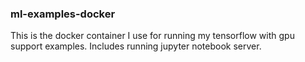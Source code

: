 ### ml-examples-docker
This is the docker container I use for running my tensorflow with gpu support examples. Includes running jupyter notebook server.
